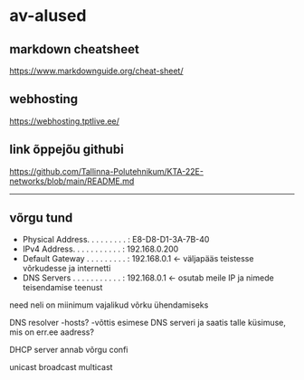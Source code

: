 # av-alused

## markdown cheatsheet
https://www.markdownguide.org/cheat-sheet/

## webhosting
https://webhosting.tptlive.ee/

## link õppejõu githubi
https://github.com/Tallinna-Polutehnikum/KTA-22E-networks/blob/main/README.md

---

## võrgu tund
- Physical Address. . . . . . . . . : E8-D8-D1-3A-7B-40
- IPv4 Address. . . . . . . . . . . : 192.168.0.200
- Default Gateway . . . . . . . . . : 192.168.0.1 <- väljapääs teistesse võrkudesse ja internetti
- DNS Servers . . . . . . . . . . . : 192.168.0.1 <- osutab meile IP ja nimede teisendamise teenust

need neli on miinimum vajalikud võrku ühendamiseks

DNS resolver
-hosts?
-võttis esimese DNS serveri ja saatis talle küsimuse, mis on err.ee aadress?

DHCP server
annab võrgu confi

unicast
broadcast
multicast
